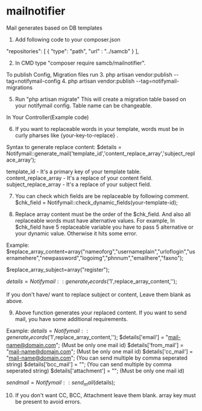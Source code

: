 # mailnotifier
Mail generates based on DB templates

1. Add following code to your composer.json

"repositories": [
    {
        "type": "path",
        "url" : "../samcb"
    }
],

2. In CMD type "composer require samcb/mailnotifier".

To publish Config, Migration files run
3. php artisan vendor:publish --tag=notifymail-config
4. php artisan vendor:publish --tag=notifymail-migrations

5. Run "php artisan migrate"
	This will create a migration table based on your notifymail config. Table name can be changeable.

In Your Controller(Example code)

6. If you want to replaceable words in your template, words must be in curly pharses like {your-key-to-replace} .

Syntax to generate replace content:
$details = Notifymail::generate_mail('template_id','content_replace_array','subject_replace_array');

template_id - It's a primary key of your template table.
content_replace_array - It's a replace of your content field.
subject_replace_array - It's a replace of your subject field.

7. You can check which fields are be replaceable by following comment.
$chk_field = Notifymail::check_dynamic_fields(your-template-id);

8. Replace array content must be the order of the $chk_field. And also all replaceable words must have alternative values. For example, In $chk_field have 5 replaceable variable you have to pass 5 alternative or your dynamic value. Otherwise it hits some error.

Example:
$replace_array_content=array("nameoforg","usernameplain","urloflogin","usernamehere","newpassword","logoimg","phnnum","emailhere","faxno");

$replace_array_subject=array("register");

$details = Notifymail::generate_records('1',$replace_array_content,'');

If you don't have/ want to replace subject or content, Leave them blank as above.

9. Above function generates your replaced content. If you want to send mail, you have some additional requirements.

Example:
$details = Notifymail::generate_records('1',$replace_array_content,'');
$details['email'] = "mail-name@domain.com"; (Must be only one mail id)
$details['from_mail'] = "mail-name@domain.com"; (Must be only one mail id)
$details['cc_mail'] = "mail-name@domain.com"; (You can send multiple by comma seperated string)
$details['bcc_mail'] = ""; (You can send multiple by comma seperated string)
$details['attachment'] = ""; (Must be only one mail id)

$sendmail=Notifymail::send_mail($details);

10. If you don't want CC, BCC, Attachment leave them blank. array key must be present to avoid errors.
